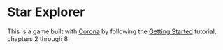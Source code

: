 # Star Explorer

This is a game built with [Corona](http://www.coronalabs.com) by following the [Getting Started](https://docs.coronalabs.com/guide/programming/index.html) tutorial, chapters 2 through 8
